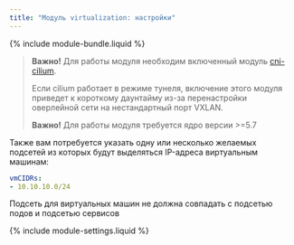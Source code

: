 ```yaml
---
title: "Модуль virtualization: настройки"
---
```


{% include module-bundle.liquid %}

> **Важно!** Для работы модуля необходим включенный модуль [cni-cilium](../021-cni-cilium/).
>
> Если cilium работает в режиме тунеля, включение этого модуля приведет к короткому даунтайму из-за перенастройки оверлейной сети на нестандартный порт VXLAN.
>
> **Важно!** Для работы модуля требуется ядро версии >=5.7

Также вам потребуется указать одну или несколько желаемых подсетей из которых будут выделяться IP-адреса виртуальным машинам:

```yaml
vmCIDRs:
- 10.10.10.0/24
```

Подсеть для виртуальных машин не должна совпадать с подсетью подов и подсетью сервисов

{% include module-settings.liquid %}
